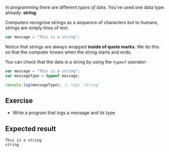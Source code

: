 In programming there are different _types of_ data. You've used one data type already: **string**.

Computers recognise strings as a sequence of characters but to humans, strings are simply lines of text.

```js
var message = "This is a string";
```

Notice that strings are always wrapped **inside of quote marks**. We do this so that the computer knows when the string starts and ends.

You can check that the data is a string by using the `typeof` operator:

```js
var message = "This is a string";
var messageType = typeof message;

console.log(messageType); // logs 'string'
```

## Exercise

- Write a program that logs a message and its type

## Expected result

```
This is a string
string
```
